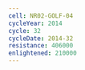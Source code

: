 ```yaml
---
cell: NR02-GOLF-04
cycleYear: 2014
cycle: 32
cycleDate: 2014-32
resistance: 406000
enlightened: 210000
---
```

